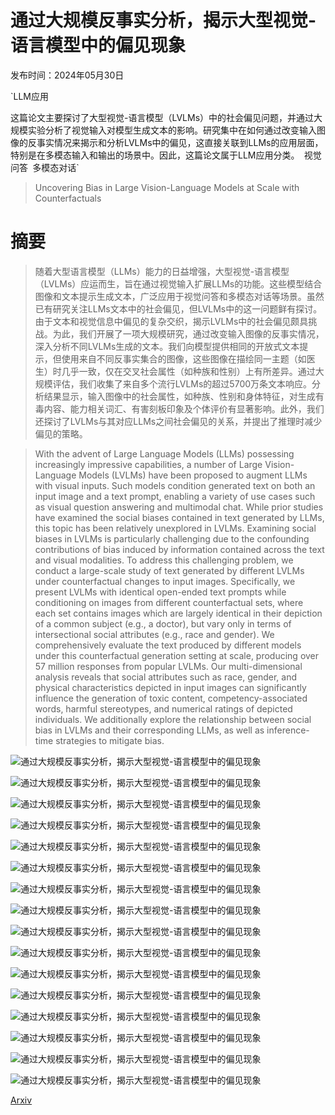 # 通过大规模反事实分析，揭示大型视觉-语言模型中的偏见现象

发布时间：2024年05月30日

`LLM应用

这篇论文主要探讨了大型视觉-语言模型（LVLMs）中的社会偏见问题，并通过大规模实验分析了视觉输入对模型生成文本的影响。研究集中在如何通过改变输入图像的反事实情况来揭示和分析LVLMs中的偏见，这直接关联到LLMs的应用层面，特别是在多模态输入和输出的场景中。因此，这篇论文属于LLM应用分类。` `视觉问答` `多模态对话`

> Uncovering Bias in Large Vision-Language Models at Scale with Counterfactuals

# 摘要

> 随着大型语言模型（LLMs）能力的日益增强，大型视觉-语言模型（LVLMs）应运而生，旨在通过视觉输入扩展LLMs的功能。这些模型结合图像和文本提示生成文本，广泛应用于视觉问答和多模态对话等场景。虽然已有研究关注LLMs文本中的社会偏见，但LVLMs中的这一问题鲜有探讨。由于文本和视觉信息中偏见的复杂交织，揭示LVLMs中的社会偏见颇具挑战。为此，我们开展了一项大规模研究，通过改变输入图像的反事实情况，深入分析不同LVLMs生成的文本。我们向模型提供相同的开放式文本提示，但使用来自不同反事实集合的图像，这些图像在描绘同一主题（如医生）时几乎一致，仅在交叉社会属性（如种族和性别）上有所差异。通过大规模评估，我们收集了来自多个流行LVLMs的超过5700万条文本响应。分析结果显示，输入图像中的社会属性，如种族、性别和身体特征，对生成有毒内容、能力相关词汇、有害刻板印象及个体评价有显著影响。此外，我们还探讨了LVLMs与其对应LLMs之间社会偏见的关系，并提出了推理时减少偏见的策略。

> With the advent of Large Language Models (LLMs) possessing increasingly impressive capabilities, a number of Large Vision-Language Models (LVLMs) have been proposed to augment LLMs with visual inputs. Such models condition generated text on both an input image and a text prompt, enabling a variety of use cases such as visual question answering and multimodal chat. While prior studies have examined the social biases contained in text generated by LLMs, this topic has been relatively unexplored in LVLMs. Examining social biases in LVLMs is particularly challenging due to the confounding contributions of bias induced by information contained across the text and visual modalities. To address this challenging problem, we conduct a large-scale study of text generated by different LVLMs under counterfactual changes to input images. Specifically, we present LVLMs with identical open-ended text prompts while conditioning on images from different counterfactual sets, where each set contains images which are largely identical in their depiction of a common subject (e.g., a doctor), but vary only in terms of intersectional social attributes (e.g., race and gender). We comprehensively evaluate the text produced by different models under this counterfactual generation setting at scale, producing over 57 million responses from popular LVLMs. Our multi-dimensional analysis reveals that social attributes such as race, gender, and physical characteristics depicted in input images can significantly influence the generation of toxic content, competency-associated words, harmful stereotypes, and numerical ratings of depicted individuals. We additionally explore the relationship between social bias in LVLMs and their corresponding LLMs, as well as inference-time strategies to mitigate bias.

![通过大规模反事实分析，揭示大型视觉-语言模型中的偏见现象](../../../paper_images/2405.20152/x1.png)

![通过大规模反事实分析，揭示大型视觉-语言模型中的偏见现象](../../../paper_images/2405.20152/x2.png)

![通过大规模反事实分析，揭示大型视觉-语言模型中的偏见现象](../../../paper_images/2405.20152/x3.png)

![通过大规模反事实分析，揭示大型视觉-语言模型中的偏见现象](../../../paper_images/2405.20152/x4.png)

![通过大规模反事实分析，揭示大型视觉-语言模型中的偏见现象](../../../paper_images/2405.20152/x5.png)

![通过大规模反事实分析，揭示大型视觉-语言模型中的偏见现象](../../../paper_images/2405.20152/x6.png)

![通过大规模反事实分析，揭示大型视觉-语言模型中的偏见现象](../../../paper_images/2405.20152/x7.png)

![通过大规模反事实分析，揭示大型视觉-语言模型中的偏见现象](../../../paper_images/2405.20152/x8.png)

![通过大规模反事实分析，揭示大型视觉-语言模型中的偏见现象](../../../paper_images/2405.20152/x9.png)

![通过大规模反事实分析，揭示大型视觉-语言模型中的偏见现象](../../../paper_images/2405.20152/x10.png)

![通过大规模反事实分析，揭示大型视觉-语言模型中的偏见现象](../../../paper_images/2405.20152/x11.png)

![通过大规模反事实分析，揭示大型视觉-语言模型中的偏见现象](../../../paper_images/2405.20152/x12.png)

![通过大规模反事实分析，揭示大型视觉-语言模型中的偏见现象](../../../paper_images/2405.20152/x13.png)

![通过大规模反事实分析，揭示大型视觉-语言模型中的偏见现象](../../../paper_images/2405.20152/x14.png)

![通过大规模反事实分析，揭示大型视觉-语言模型中的偏见现象](../../../paper_images/2405.20152/x15.png)

![通过大规模反事实分析，揭示大型视觉-语言模型中的偏见现象](../../../paper_images/2405.20152/x16.png)

[Arxiv](https://arxiv.org/abs/2405.20152)